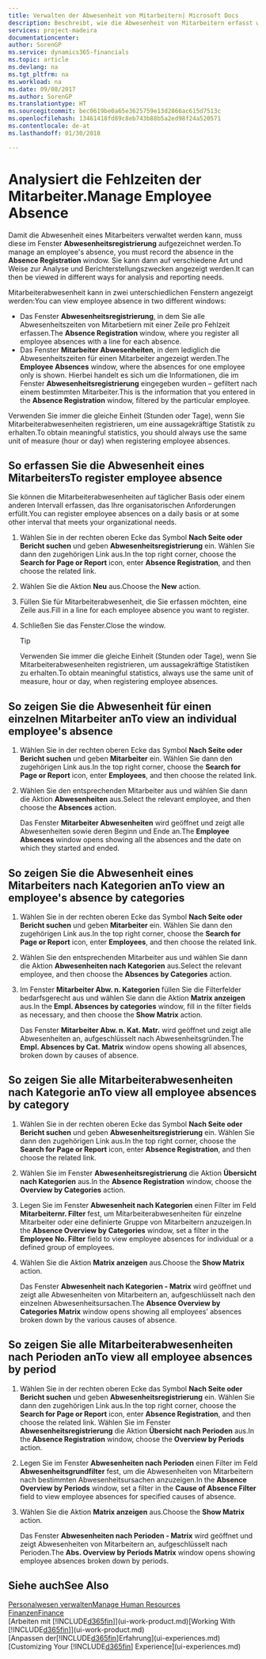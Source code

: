 ```yaml
---
title: Verwalten der Abwesenheit von Mitarbeitern| Microsoft Docs
description: Beschreibt, wie die Abwesenheit von Mitarbeitern erfasst wird und Abwesenheitsstatistiken analysiert werden.
services: project-madeira
documentationcenter: 
author: SorenGP
ms.service: dynamics365-financials
ms.topic: article
ms.devlang: na
ms.tgt_pltfrm: na
ms.workload: na
ms.date: 09/08/2017
ms.author: SorenGP
ms.translationtype: HT
ms.sourcegitcommit: bec0619be0a65e3625759e13d2866ac615d7513c
ms.openlocfilehash: 13461418fd89c8eb743b88b5a2ed98f24a520571
ms.contentlocale: de-at
ms.lasthandoff: 01/30/2018

---
```

# <a name="manage-employee-absence"></a><span data-ttu-id="34527-103">Analysiert die Fehlzeiten der Mitarbeiter.</span><span class="sxs-lookup"><span data-stu-id="34527-103">Manage Employee Absence</span></span>
<span data-ttu-id="34527-104">Damit die Abwesenheit eines Mitarbeiters verwaltet werden kann, muss diese im Fenster **Abwesenheitsregistrierung** aufgezeichnet werden.</span><span class="sxs-lookup"><span data-stu-id="34527-104">To manage an employee's absence, you must record the absence in the **Absence Registration** window.</span></span> <span data-ttu-id="34527-105">Sie kann dann auf verschiedene Art und Weise zur Analyse und Berichterstellungszwecken angezeigt werden.</span><span class="sxs-lookup"><span data-stu-id="34527-105">It can then be viewed in different ways for analysis and reporting needs.</span></span>

<span data-ttu-id="34527-106">Mitarbeiterabwesenheit kann in zwei unterschiedlichen Fenstern angezeigt werden:</span><span class="sxs-lookup"><span data-stu-id="34527-106">You can view employee absence in two different windows:</span></span>

* <span data-ttu-id="34527-107">Das Fenster **Abwesenheitsregistrierung**, in dem Sie alle Abwesenheitszeiten von Mitarbetiern mit einer Zeile pro Fehlzeit erfassen.</span><span class="sxs-lookup"><span data-stu-id="34527-107">The **Absence Registration** window, where you register all employee absences with a line for each absence.</span></span>
* <span data-ttu-id="34527-108">Das Fenster **Mitarbeiter Abwesenheiten**, in dem lediglich die Abwesenheitszeiten für einen Mitarbeiter angezeigt werden.</span><span class="sxs-lookup"><span data-stu-id="34527-108">The **Employee Absences** window, where the absences for one employee only is shown.</span></span> <span data-ttu-id="34527-109">Hierbei handelt es sich um die Informationen, die im Fenster **Abwesenheitsregistrierung** eingegeben wurden – gefiltert nach einem bestimmten Mitarbeiter.</span><span class="sxs-lookup"><span data-stu-id="34527-109">This is the information that you entered in the **Absence Registration** window, filtered by the particular employee.</span></span>

<span data-ttu-id="34527-110">Verwenden Sie immer die gleiche Einheit (Stunden oder Tage), wenn Sie Mitarbeiterabwesenheiten registrieren, um eine aussagekräftige Statistik zu erhalten.</span><span class="sxs-lookup"><span data-stu-id="34527-110">To obtain meaningful statistics, you should always use the same unit of measure (hour or day) when registering employee absences.</span></span>

## <a name="to-register-employee-absence"></a><span data-ttu-id="34527-111">So erfassen Sie die Abwesenheit eines Mitarbeiters</span><span class="sxs-lookup"><span data-stu-id="34527-111">To register employee absence</span></span>
<span data-ttu-id="34527-112">Sie können die Mitarbeiterabwesenheiten auf täglicher Basis oder einem anderen Intervall erfassen, das Ihre organisatorischen Anforderungen erfüllt.</span><span class="sxs-lookup"><span data-stu-id="34527-112">You can register employee absences on a daily basis or at some other interval that meets your organizational needs.</span></span>

1. <span data-ttu-id="34527-113">Wählen Sie in der rechten oberen Ecke das Symbol **Nach Seite oder Bericht suchen** und geben **Abwesenheitsregistrierung** ein. Wählen Sie dann den zugehörigen Link aus.</span><span class="sxs-lookup"><span data-stu-id="34527-113">In the top right corner, choose the **Search for Page or Report** icon, enter **Absence Registration**, and then choose the related link.</span></span>
2. <span data-ttu-id="34527-114">Wählen Sie die Aktion **Neu** aus.</span><span class="sxs-lookup"><span data-stu-id="34527-114">Choose the **New** action.</span></span>
3. <span data-ttu-id="34527-115">Füllen Sie für Mitarbeiterabwesenheit, die Sie erfassen möchten, eine Zeile aus.</span><span class="sxs-lookup"><span data-stu-id="34527-115">Fill in a line for each employee absence you want to register.</span></span>
4. <span data-ttu-id="34527-116">Schließen Sie das Fenster.</span><span class="sxs-lookup"><span data-stu-id="34527-116">Close the window.</span></span>

    > [!Tip]
    > <span data-ttu-id="34527-117">Verwenden Sie immer die gleiche Einheit (Stunden oder Tage), wenn Sie Mitarbeiterabwesenheiten registrieren, um aussagekräftige Statistiken zu erhalten.</span><span class="sxs-lookup"><span data-stu-id="34527-117">To obtain meaningful statistics, always use the same unit of measure, hour or day, when registering employee absences.</span></span>

## <a name="to-view-an-individual-employees-absence"></a><span data-ttu-id="34527-118">So zeigen Sie die Abwesenheit für einen einzelnen Mitarbeiter an</span><span class="sxs-lookup"><span data-stu-id="34527-118">To view an individual employee's absence</span></span>
1. <span data-ttu-id="34527-119">Wählen Sie in der rechten oberen Ecke das Symbol **Nach Seite oder Bericht suchen** und geben **Mitarbeiter** ein. Wählen Sie dann den zugehörigen Link aus.</span><span class="sxs-lookup"><span data-stu-id="34527-119">In the top right corner, choose the **Search for Page or Report** icon, enter **Employees**, and then choose the related link.</span></span>
2. <span data-ttu-id="34527-120">Wählen Sie den entsprechenden Mitarbeiter aus und wählen Sie dann die Aktion **Abwesenheiten** aus.</span><span class="sxs-lookup"><span data-stu-id="34527-120">Select the relevant employee, and then choose the **Absences** action.</span></span>

    <span data-ttu-id="34527-121">Das Fenster **Mitarbeiter Abwesenheiten** wird geöffnet und zeigt alle Abwesenheiten sowie deren Beginn und Ende an.</span><span class="sxs-lookup"><span data-stu-id="34527-121">The **Employee Absences** window opens showing all the absences and the date on which they started and ended.</span></span>

## <a name="to-view-an-employees-absence-by-categories"></a><span data-ttu-id="34527-122">So zeigen Sie die Abwesenheit eines Mitarbeiters nach Kategorien an</span><span class="sxs-lookup"><span data-stu-id="34527-122">To view an employee's absence by categories</span></span>
1. <span data-ttu-id="34527-123">Wählen Sie in der rechten oberen Ecke das Symbol **Nach Seite oder Bericht suchen** und geben **Mitarbeiter** ein. Wählen Sie dann den zugehörigen Link aus.</span><span class="sxs-lookup"><span data-stu-id="34527-123">In the top right corner, choose the **Search for Page or Report** icon, enter **Employees**, and then choose the related link.</span></span>
2. <span data-ttu-id="34527-124">Wählen Sie den entsprechenden Mitarbeiter aus und wählen Sie dann die Aktion **Abwesenheiten nach Kategorien** aus.</span><span class="sxs-lookup"><span data-stu-id="34527-124">Select the relevant employee, and then choose the **Absences by Categories** action.</span></span>
3. <span data-ttu-id="34527-125">Im Fenster **Mitarbeiter Abw. n. Kategorien** füllen Sie die Filterfelder bedarfsgerecht aus und wählen Sie dann die Aktion **Matrix anzeigen** aus.</span><span class="sxs-lookup"><span data-stu-id="34527-125">In the **Empl. Absences by categories** window, fill in the filter fields as necessary, and then choose the **Show Matrix** action.</span></span>

    <span data-ttu-id="34527-126">Das Fenster **Mitarbeiter Abw. n. Kat. Matr.** wird geöffnet und zeigt alle Abwesenheiten an, aufgeschlüsselt nach Abwesenheitsgründen.</span><span class="sxs-lookup"><span data-stu-id="34527-126">The **Empl. Absences by Cat. Matrix** window opens showing all absences, broken down by causes of absence.</span></span>

## <a name="to-view-all-employee-absences-by-category"></a><span data-ttu-id="34527-127">So zeigen Sie alle Mitarbeiterabwesenheiten nach Kategorie an</span><span class="sxs-lookup"><span data-stu-id="34527-127">To view all employee absences by category</span></span>
1. <span data-ttu-id="34527-128">Wählen Sie in der rechten oberen Ecke das Symbol **Nach Seite oder Bericht suchen** und geben **Abwesenheitsregistrierung** ein. Wählen Sie dann den zugehörigen Link aus.</span><span class="sxs-lookup"><span data-stu-id="34527-128">In the top right corner, choose the **Search for Page or Report** icon, enter **Absence Registration**, and then choose the related link.</span></span>
2. <span data-ttu-id="34527-129">Wählen Sie im Fenster **Abwesenheitsregistrierung** die Aktion **Übersicht nach Kategorien** aus.</span><span class="sxs-lookup"><span data-stu-id="34527-129">In the **Absence Registration** window, choose the **Overview by Categories** action.</span></span>
3. <span data-ttu-id="34527-130">Legen Sie im Fenster **Abwesenheit nach Kategorien** einen Filter im Feld **Mitarbeiternr. Filter** fest, um Mitarbeiterabwesenheiten für einzelne Mitarbeiter oder eine definierte Gruppe von Mitarbeitern anzuzeigen.</span><span class="sxs-lookup"><span data-stu-id="34527-130">In the **Absence Overview by Categories** window, set a filter in the **Employee No. Filter** field to view employee absences for individual or a defined group of employees.</span></span>
4. <span data-ttu-id="34527-131">Wählen Sie die Aktion **Matrix anzeigen** aus.</span><span class="sxs-lookup"><span data-stu-id="34527-131">Choose the **Show Matrix** action.</span></span>

    <span data-ttu-id="34527-132">Das Fenster **Abwesenheit nach Kategorien - Matrix** wird geöffnet und zeigt alle Abwesenheiten von Mitarbeitern an, aufgeschlüsselt nach den einzelnen Abwesenheitsursachen.</span><span class="sxs-lookup"><span data-stu-id="34527-132">The **Absence Overview by Categories Matrix** window opens showing all employees’ absences broken down by the various causes of absence.</span></span>

## <a name="to-view-all-employee-absences-by-period"></a><span data-ttu-id="34527-133">So zeigen Sie alle Mitarbeiterabwesenheiten nach Perioden an</span><span class="sxs-lookup"><span data-stu-id="34527-133">To view all employee absences by period</span></span>
1. <span data-ttu-id="34527-134">Wählen Sie in der rechten oberen Ecke das Symbol **Nach Seite oder Bericht suchen** und geben **Abwesenheitsregistrierung** ein. Wählen Sie dann den zugehörigen Link aus.</span><span class="sxs-lookup"><span data-stu-id="34527-134">In the top right corner, choose the **Search for Page or Report** icon, enter **Absence Registration**, and then choose the related link.</span></span>
   <span data-ttu-id="34527-135">Wählen Sie im Fenster **Abwesenheitsregistrierung** die Aktion **Übersicht nach Perioden** aus.</span><span class="sxs-lookup"><span data-stu-id="34527-135">In the **Absence Registration** window, choose the **Overview by Periods** action.</span></span>
2. <span data-ttu-id="34527-136">Legen Sie im Fenster **Abwesenheiten nach Perioden** einen Filter im Feld **Abwesenheitsgrundfilter** fest, um die Abwesenheiten von Mitarbeitern nach bestimmten Abwesenheitsursachen anzuzeigen.</span><span class="sxs-lookup"><span data-stu-id="34527-136">In the **Absence Overview by Periods** window, set a filter in the **Cause of Absence Filter** field to view employee absences for specified causes of absence.</span></span>
3. <span data-ttu-id="34527-137">Wählen Sie die Aktion **Matrix anzeigen** aus.</span><span class="sxs-lookup"><span data-stu-id="34527-137">Choose the **Show Matrix** action.</span></span>

    <span data-ttu-id="34527-138">Das Fenster **Abwesenheiten nach Perioden - Matrix** wird geöffnet und zeigt Abwesenheiten von Mitarbeitern an, aufgeschlüsselt nach Perioden.</span><span class="sxs-lookup"><span data-stu-id="34527-138">The **Abs. Overview by Periods Matrix** window opens showing employee absences broken down by periods.</span></span>

## <a name="see-also"></a><span data-ttu-id="34527-139">Siehe auch</span><span class="sxs-lookup"><span data-stu-id="34527-139">See Also</span></span>
[<span data-ttu-id="34527-140">Personalwesen verwalten</span><span class="sxs-lookup"><span data-stu-id="34527-140">Manage Human Resources</span></span>](hr-manage-human-resources.md)  
[<span data-ttu-id="34527-141">Finanzen</span><span class="sxs-lookup"><span data-stu-id="34527-141">Finance</span></span>](finance.md)  
<span data-ttu-id="34527-142">[Arbeiten mit [!INCLUDE[d365fin](includes/d365fin_md.md)]](ui-work-product.md)</span><span class="sxs-lookup"><span data-stu-id="34527-142">[Working With [!INCLUDE[d365fin](includes/d365fin_md.md)]](ui-work-product.md)</span></span>  
<span data-ttu-id="34527-143">[Anpassen der[!INCLUDE[d365fin](includes/d365fin_md.md)]Erfahrung](ui-experiences.md)</span><span class="sxs-lookup"><span data-stu-id="34527-143">[Customizing Your [!INCLUDE[d365fin](includes/d365fin_md.md)] Experience](ui-experiences.md)</span></span>

